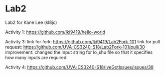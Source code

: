 # Lab2
Lab2 for Kane Lee (kl8jc)

Activity 1: https://github.com/lki9419/hello-world

Activity 3: 
  link for fork: https://github.com/lki9419/Lab2Fork-101
  link for pull request: https://github.com/UVA-CS3240-S18/Lab2Fork-101/pull/30
  improvement: changed the input string for lo_shu file so that it specifies how many inputs are required
  
Activity 4: https://github.com/UVA-CS3240-S18/IveGotIssues/issues/38
